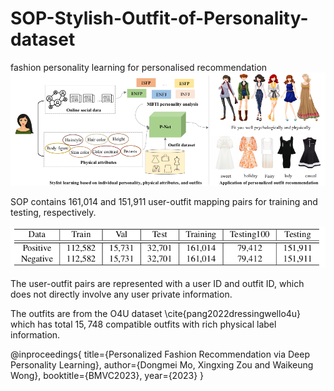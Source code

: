 # SOP-Stylish-Outfit-of-Personality-dataset
fashion personality learning for personalised recommendation
![alt text](https://github.com/dm-mo/SOP-Stylish-Outfit-of-Personality-dataset/blob/main/concerpt.png)


SOP contains 161,014 and 151,911 user-outfit mapping pairs for training and testing, respectively. 

![alt text](https://github.com/dm-mo/SOP-Stylish-Outfit-of-Personality-dataset/blob/main/sop_data.png)

The user-outfit pairs are represented with a user ID and outfit ID, which does not directly involve any user private information.

The outfits are from the O4U dataset \cite{pang2022dressingwello4u} which has total $15,748$ compatible outfits with rich physical label information. 



@inproceedings{
  title={Personalized Fashion Recommendation via
Deep Personality Learning},
  author={Dongmei Mo, Xingxing Zou and Waikeung Wong},
  booktitle={BMVC2023},
  year={2023}
}
